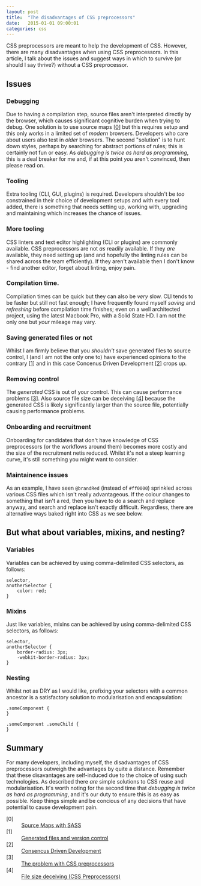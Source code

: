 ```yaml
---
layout: post
title:  "The disadvantages of CSS preprocessors"
date:   2015-01-01 09:00:01
categories: css
---
```


CSS preprocessors are meant to help the development of CSS. However, there are many disadvantages when using CSS preprocessors. In this article, I talk about the issues and suggest ways in which to survive (or should I say thrive?) without a CSS preprocessor.

## Issues

### Debugging

Due to having a compilation step, source files aren't interpreted directly by the browser, which causes significant cognitive burden when trying to debug. One solution is to use source maps [[0](#ref0)] but this requires setup and this only works in a limited set of *modern* browsers. Developers who care about users also test in *older* browsers. The second "solution" is to hunt down styles, perhaps by searching for abstract portions of rules; this is certainly not fun or easy. As *debugging is twice as hard as programming*, this is a deal breaker for me and, if at this point *you* aren't convinced, then please read on.

### Tooling

Extra tooling (CLI, GUI, plugins) is required. Developers shouldn't be *too* constrained in their choice of development setups and with every tool added, there is something that needs setting up, working with, upgrading and maintaining which increases the chance of issues.

### More tooling

CSS linters and text editor highlighting (CLI or plugins) are commonly available. CSS preprocessors are not *as* readily available. If they *are* available, they need setting up (and and hopefully the linting rules can be shared across the team efficiently). If they aren't available then I don't know - find another editor, forget about linting, enjoy pain.

### Compilation time.

Compilation times can be quick but they can also be *very* slow. CLI tends to be faster but still not fast enough; I have frequently found myself *saving* and *refreshing* before compilation time finishes; even on a well architected project, using the latest Macbook Pro, with a Solid State HD. I am not the only one but *your* mileage may vary.

### Saving generated files or not

Whilst I am firmly believe that you *shouldn't* save generated files to source control, I (and I am not the only one to) have experienced opinions to the contrary [[1](#ref1)] and in this case Concenus Driven Development [[2](#ref2)] crops up.

### Removing control

The *generated* CSS is out of your control. This can cause performance problems [[3](#ref3)]. Also source file size can be deceiving [[4](#ref4)] because the generated CSS is likely significantly larger than the source file, potentially causing performance problems.

### Onboarding and recruitment

Onboarding for candidates that don't have knowledge of CSS preprocessors (or the workflows around them) becomes more costly and the size of the recruitment netis reduced. Whilst it's not a steep learning curve, it's still something you might want to consider.

### Maintainence issues

As an example, I have seen `@brandRed` (instead of `#ff0000`) sprinkled across various CSS files which isn't really advantageous. If the colour changes to something that isn't a red, then you have to do a search and replace anyway, and search and replace isn't exactly difficult. Regardless, there are alternative ways baked right into CSS as we see below.

## But what about variables, mixins, and nesting?

### Variables

Variables can be achieved by using comma-delimited CSS selectors, as follows:

	selector,
	anotherSelector {
		color: red;
	}

### Mixins

Just like variables, mixins can be achieved by using comma-delimited CSS selectors, as follows:

	selector,
	anotherSelector {
		border-radius: 3px;
		-webkit-border-radius: 3px;
	}

### Nesting

Whilst not as DRY as I would like, prefixing your selectors with a common ancestor is a satisfactory solution to modularisation and encapsulation:

	.someComponent {
	}

	.someComponent .someChild {
	}

## Summary

For many developers, including myself, the disadvantages of CSS preprocessors outweigh the advantages by quite a distance. Remember that these disavantages are self-induced due to the choice of using such technologies. As described there *are* simple solutions to CSS reuse and modularisation. It's worth noting for the second time that *debugging is twice as hard as programming*, and it's our duty to ensure this is as easy as possible. Keep things simple and be concious of any decisions that have potential to cause development pain.

<dl>
	<dt class="citation" id="ref0">[0]</dt>
	<dd><a href="http://thesassway.com/intermediate/using-source-maps-with-sass">Source Maps with SASS</a></dd>
	<dt class="citation" id="ref1">[1]</dt>
	<dd><a href="http://stackoverflow.com/questions/13185170/using-less-and-version-control-should-generated-css-be-included-in-a-repo">Generated files and version control</a></dd>
	<dt class="citation" id="ref2">[2]</dt>
	<dd><a href="http://www.nczonline.net/blog/2015/04/14/consensus-driven-development/">Consencus Driven Development</a></dd>
	<dt class="citation" id="ref3">[3]</dt>
	<dd><a href="http://blog.millermedeiros.com/the-problem-with-css-pre-processors/">The problem with CSS preprocessors</a></dd>
	<dt class="citation" id="ref4">[4]</dt>
	<dd><a href="http://jaketrent.com/post/cons-css-preprocessors/">File size deceiving (CSS Preprocessors)</a></dd>
</dl>